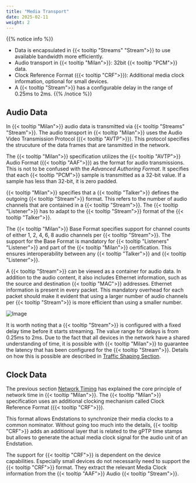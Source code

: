 ```yaml
---
title: "Media Transport"
date: 2025-02-11
weight: 2
---
```


{{% notice info %}}
- Data is encapsulated in {{< tooltip "Streams" "Stream">}} to use available bandwidth more efficiently.
- Audio transport in {{< tooltip "Milan">}}: 32bit {{< tooltip "PCM">}} data.
- Clock Reference Format ({{< tooltip "CRF">}}): Additional media clock information, optional for small devices.
- A {{< tooltip "Stream">}} has a configurable delay in the range of 0.25ms to 2ms.
{{% /notice %}}

## Audio Data

In {{< tooltip "Milan">}} audio data is transmitted via {{< tooltip "Streams" "Stream">}}. The audio transport in {{< tooltip "Milan">}} uses the Audio Video Transmission Protocol ({{< tooltip "AVTP">}}). This protocol specifies the strucuture of the data frames that are tansmitted in the network.

The {{< tooltip "Milan">}} specification utilizes the {{< tooltip "AVTP">}} Audio Format ({{< tooltip "AAF">}}) as the format for audio transmissions. This is not to be confused with the *Advanced Authoring Format*. It specifies that each {{< tooltip "PCM">}} sample is transmitted as a 32-bit value. If a sample has less than 32-bit, it is zero padded.

{{< tooltip "Milan">}} specifies that a {{< tooltip "Talker">}} defines the outgoing {{< tooltip "Stream">}} format. This refers to the number of audio channels that are contained in a {{< tooltip "Stream">}}. The {{< tooltip "Listener">}} has to adapt to the {{< tooltip "Stream">}} format of the {{< tooltip "Talker">}}.

The {{< tooltip "Milan">}} Base Format specifies support for channel counts of either 1, 2, 4, 6, 8 audio channels per {{< tooltip "Stream">}}. The support for the Base Format is mandatory for {{< tooltip "Listeners" "Listener">}} and part of the {{< tooltip "Milan">}} certification. This ensures interoperability between any {{< tooltip "Talker">}} and {{< tooltip "Listener">}}.

<div class="text-image-container">
  <div class="text">
    <p>A {{< tooltip "Stream">}} can be viewed as a container for audio data. In addition to the audio content, it also includes Ethernet information, such as the source and destination {{< tooltip "MAC">}} addresses. Ethernet information is present in every packet. This mandatory overhead for each packet should make it evident that using a larger number of audio channels per {{< tooltip "Stream">}} is more efficient than using a smaller number.</p>
  </div>
  <div class="image">
    <img src="/images/Stream-format.drawio.svg" alt="Image" style="max-width: 100%; height: auto;">
  </div>
</div>

It is worth noting that a {{< tooltip "Stream">}} is configured with a fixed delay time before it starts streaming. The value range for delays is from 0.25ms to 2ms. Due to the fact that all devices in the network have a shared understanding of time, it is possible with {{< tooltip "Milan">}} to guarantee the latency that has been configured for the {{< tooltip "Stream">}}. Details on how this is possible are described in [Traffic Shaping Section](../traffic-shaping/_index.md).

## Clock Data

The previous section [Network Timing](../network-timing/_index.md) has explained the core principle of network time in {{< tooltip "Milan">}}. The {{< tooltip "Milan">}} specification uses an additional clocking mechanism called Clock Reference Format ({{< tooltip "CRF">}}).

This format allows Endstations to synchronize their media clocks to a common nominator. Without going too much into the details, {{< tooltip "CRF">}} adds an additional layer that is related to the gPTP time stamps but allows to generate the actual media clock signal for the audio unit of an Endstation.

The support for {{< tooltip "CRF">}} is dependent on the device capabilities. Especially small devices do not necessarily need to support the {{< tooltip "CRF">}} format. They extract the relevant Media Clock information from the {{< tooltip "AAF">}} Audio {{< tooltip "Stream">}}.